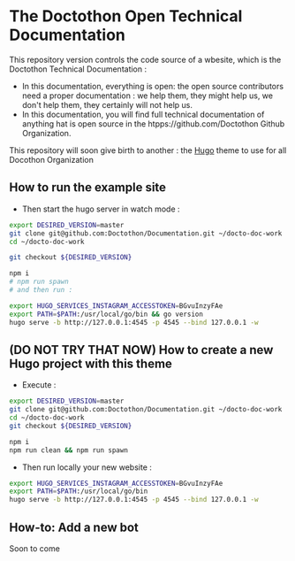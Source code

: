 # The Doctothon Open Technical Documentation

This repository version controls the code source of a wbesite, which is the Doctothon Technical Documentation :
* In this documentation, everything is open: the open source contributors need a proper documentation  : we help them, they might help us, we don't help them, they certainly will not help us.
* In this documentation, you will find full technical documentation of anything hat is open source in the htpps://github.com/Doctothon Github Organization.

This repository will soon give birth to another : the [Hugo](https://themes.gohugo.io/) theme to use for all Docothon Organization

## How to run the example site

* Then start the hugo server in watch mode :

```bash
export DESIRED_VERSION=master
git clone git@github.com:Doctothon/Documentation.git ~/docto-doc-work
cd ~/docto-doc-work

git checkout ${DESIRED_VERSION}

npm i
# npm run spawn
# and then run :

export HUGO_SERVICES_INSTAGRAM_ACCESSTOKEN=BGvuInzyFAe
export PATH=$PATH:/usr/local/go/bin && go version
hugo serve -b http://127.0.0.1:4545 -p 4545 --bind 127.0.0.1 -w

```


## (DO NOT TRY THAT NOW) How to create a new Hugo project with this theme

* Execute :

```bash
export DESIRED_VERSION=master
git clone git@github.com:Doctothon/Documentation.git ~/docto-doc-work
cd ~/docto-doc-work
git checkout ${DESIRED_VERSION}

npm i
npm run clean && npm run spawn
```

* Then run locally your new website :

```bash
export HUGO_SERVICES_INSTAGRAM_ACCESSTOKEN=BGvuInzyFAe
export PATH=$PATH:/usr/local/go/bin
hugo serve -b http://127.0.0.1:4545 -p 4545 --bind 127.0.0.1 -w
```

## How-to: Add a new bot

Soon to come
